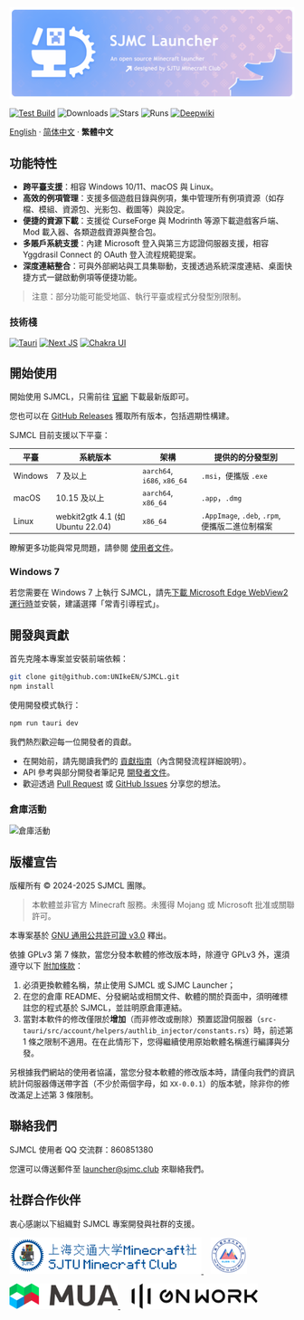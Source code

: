 <img src="figs/banner.png" alt="SJMCL" />

[![Test Build](https://img.shields.io/github/actions/workflow/status/UNIkeEN/SJMCL/test.yml?label=test%20build&logo=github&style=for-the-badge)](https://github.com/UNIkeEN/SJMCL/blob/main/.github/workflows/test.yml)
![Downloads](https://img.shields.io/github/downloads/UNIkeEN/SJMCL/total?style=for-the-badge)
![Stars](https://img.shields.io/github/stars/UNIkeEN/SJMCL?style=for-the-badge)
![Runs](https://img.shields.io/badge/dynamic/json?color=blue&style=for-the-badge&label=runs&query=$.total_count&url=https%3A%2F%2Fmc.sjtu.cn%2Fapi-sjmcl%2Fcount)
[![Deepwiki](https://img.shields.io/badge/Ask-DeepWiki-20B2AA?logo=&style=for-the-badge)](https://deepwiki.com/UNIkeEN/SJMCL)

[English](../README.md) · [简体中文](README.zh-Hans.md) · **繁體中文**

## 功能特性

* **跨平臺支援**：相容 Windows 10/11、macOS 與 Linux。
* **高效的例項管理**：支援多個遊戲目錄與例項，集中管理所有例項資源（如存檔、模組、資源包、光影包、截圖等）與設定。
* **便捷的資源下載**：支援從 CurseForge 與 Modrinth 等源下載遊戲客戶端、Mod 載入器、各類遊戲資源與整合包。
* **多賬戶系統支援**：內建 Microsoft 登入與第三方認證伺服器支援，相容 Yggdrasil Connect 的 OAuth 登入流程規範提案。
* **深度連結整合**：可與外部網站與工具集聯動，支援透過系統深度連結、桌面快捷方式一鍵啟動例項等便捷功能。

> 注意：部分功能可能受地區、執行平臺或程式分發型別限制。

### 技術棧

[![Tauri](https://img.shields.io/badge/Tauri-v2-FFC131?style=for-the-badge&logo=tauri&logoColor=white&labelColor=24C8DB)](https://tauri.app/)
[![Next JS](https://img.shields.io/badge/next.js-000000?style=for-the-badge&logo=nextdotjs&logoColor=white)](https://nextjs.org/)
[![Chakra UI](https://img.shields.io/badge/chakra_ui-v2-38B2AC?style=for-the-badge&logo=chakraui&logoColor=white&labelColor=319795)](https://v2.chakra-ui.com/)

## 開始使用

開始使用 SJMCL，只需前往 [官網](https://mc.sjtu.cn/sjmcl/en) 下載最新版即可。

您也可以在 [GitHub Releases](https://github.com/UNIkeEN/SJMCL/releases) 獲取所有版本，包括週期性構建。

SJMCL 目前支援以下平臺：

| 平臺    | 系統版本            | 架構               | 提供的的分發型別                              |
|---------|---------------------|--------------------|--------------------------------------------|
| Windows | 7 及以上           | `aarch64`, `i686`, `x86_64`   | `.msi`，便攜版 `.exe`                |
| macOS   | 10.15 及以上        | `aarch64`, `x86_64`| `.app`，`.dmg`                   |
| Linux   | webkit2gtk 4.1 (如 Ubuntu 22.04) | `x86_64` | `.AppImage`, `.deb`, `.rpm`, 便攜版二進位制檔案 |

瞭解更多功能與常見問題，請參閱 [使用者文件](https://mc.sjtu.cn/sjmcl/zh/docs)。

### Windows 7

若您需要在 Windows 7 上執行 SJMCL，請先[下載 Microsoft Edge WebView2 運行時](https://developer.microsoft.com/zh-tw/microsoft-edge/webview2#download)並安裝，建議選擇「常青引導程式」。

## 開發與貢獻

首先克隆本專案並安裝前端依賴：

```bash
git clone git@github.com:UNIkeEN/SJMCL.git
npm install
```

使用開發模式執行：

```bash
npm run tauri dev
```

我們熱烈歡迎每一位開發者的貢獻。

* 在開始前，請先閱讀我們的 [貢獻指南](https://github.com/UNIkeEN/SJMCL/blob/main/CONTRIBUTING.md)（內含開發流程詳細說明）。
* API 參考與部分開發者筆記見 [開發者文件](https://mc.sjtu.cn/sjmcl/zh/dev)。
* 歡迎透過 [Pull Request](https://github.com/UNIkeEN/SJMCL/pulls) 或 [GitHub Issues](https://github.com/UNIkeEN/SJMCL/issues) 分享您的想法。

### 倉庫活動

![倉庫活動](https://repobeats.axiom.co/api/embed/ee2f4be0fbc708179a6b40c83cd8ce80702fe6fe.svg "Repobeats analytics image")

## 版權宣告

版權所有 © 2024-2025 SJMCL 團隊。

> 本軟體並非官方 Minecraft 服務。未獲得 Mojang 或 Microsoft 批准或關聯許可。

本專案基於 [GNU 通用公共許可證 v3.0](../LICENSE) 釋出。

依據 GPLv3 第 7 條款，當您分發本軟體的修改版本時，除遵守 GPLv3 外，還須遵守以下 [附加條款](../LICENSE.EXTRA)：

1. 必須更換軟體名稱，禁止使用 SJMCL 或 SJMC Launcher；
2. 在您的倉庫 README、分發網站或相關文件、軟體的關於頁面中，須明確標註您的程式基於 SJMCL，並註明原倉庫連結。
3. 當對本軟件的修改僅限於**增加**（而非修改或刪除）預置認證伺服器（`src-tauri/src/account/helpers/authlib_injector/constants.rs`）時，前述第 1 條之限制不適用。在在此情形下，您得繼續使用原始軟體名稱進行編譯與分發。


另根據我們網站的使用者協議，當您分發本軟體的修改版本時，請僅向我們的資訊統計伺服器傳送帶字首（不少於兩個字母，如 `XX-0.0.1`）的版本號，除非你的修改滿足上述第 3 條限制。

## 聯絡我們

SJMCL 使用者 QQ 交流群：860851380

您還可以傳送郵件至 [launcher@sjmc.club](mailto:launcher@sjmc.club) 來聯絡我們。

## 社群合作伙伴

衷心感謝以下組織對 SJMCL 專案開發與社群的支援。

[
  <picture>
    <source srcset="figs/partners/sjmc-dark.png" media="(prefers-color-scheme: dark)">
    <source srcset="figs/partners/sjmc.png" media="(prefers-color-scheme: light)">
    <img src="figs/partners/sjmc.png" alt="SJMC" style="height: 65px;">
  </picture>
](https://mc.sjtu.cn)
&nbsp;&nbsp;
[<img src="figs/partners/sues-mc.png" alt="SUES-MC" style="height: 65px;"/>](https://www.suesmc.ltd/)

[
  <picture>
    <source srcset="figs/partners/mua-dark.png" media="(prefers-color-scheme: dark)">
    <source srcset="figs/partners/mua.png" media="(prefers-color-scheme: light)">
    <img src="figs/partners/mua.png" alt="MUA" style="height: 45px;">
  </picture>
](https://www.mualliance.cn)
&nbsp;&nbsp;&nbsp;&nbsp;
[
  <picture>
    <source srcset="figs/partners/gnwork-dark.png" media="(prefers-color-scheme: dark)">
    <source srcset="figs/partners/gnwork.png" media="(prefers-color-scheme: light)">
    <img src="figs/partners/gnwork.png" alt="GNWORK" style="height: 45px;">
  </picture>
](https://space.bilibili.com/403097853)

